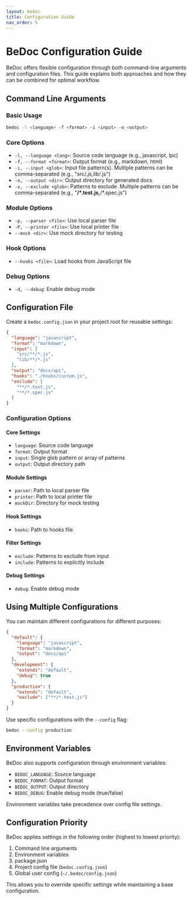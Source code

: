 ```yaml
---
layout: bedoc
title: Configuration Guide
nav_order: 5
---
```


# BeDoc Configuration Guide

BeDoc offers flexible configuration through both command-line arguments and configuration files. This guide explains both approaches and how they can be combined for optimal workflow.

## Command Line Arguments

### Basic Usage
```bash
bedoc -l <language> -f <format> -i <input> -o <output>
```

### Core Options
- `-l, --language <lang>`: Source code language (e.g., javascript, lpc)
- `-f, --format <format>`: Output format (e.g., markdown, html)
- `-i, --input <glob>`: Input file pattern(s). Multiple patterns can be comma-separated (e.g., "src/*.js,lib/*.js")
- `-o, --output <dir>`: Output directory for generated docs
- `-x, --exclude <glob>`: Patterns to exclude. Multiple patterns can be comma-separated (e.g., "**/*.test.js,**/*.spec.js")

### Module Options
- `-p, --parser <file>`: Use local parser file
- `-P, --printer <file>`: Use local printer file
- `--mock <dir>`: Use mock directory for testing

### Hook Options
- `--hooks <file>`: Load hooks from JavaScript file

### Debug Options
- `-d, --debug`: Enable debug mode

## Configuration File

Create a `bedoc.config.json` in your project root for reusable settings:

```json
{
  "language": "javascript",
  "format": "markdown",
  "input": [
    "src/**/*.js",
    "lib/**/*.js"
  ],
  "output": "docs/api",
  "hooks": "./hooks/custom.js",
  "exclude": [
    "**/*.test.js",
    "**/*.spec.js"
  ]
}
```

### Configuration Options

#### Core Settings
- `language`: Source code language
- `format`: Output format
- `input`: Single glob pattern or array of patterns
- `output`: Output directory path

#### Module Settings
- `parser`: Path to local parser file
- `printer`: Path to local printer file
- `mockDir`: Directory for mock testing

#### Hook Settings
- `hooks`: Path to hooks file

#### Filter Settings
- `exclude`: Patterns to exclude from input
- `include`: Patterns to explicitly include

#### Debug Settings
- `debug`: Enable debug mode

## Using Multiple Configurations

You can maintain different configurations for different purposes:

```json
{
  "default": {
    "language": "javascript",
    "format": "markdown",
    "output": "docs/api"
  },
  "development": {
    "extends": "default",
    "debug": true
  },
  "production": {
    "extends": "default",
    "exclude": ["**/*.test.js"]
  }
}
```

Use specific configurations with the `--config` flag:
```bash
bedoc --config production
```

## Environment Variables

BeDoc also supports configuration through environment variables:

- `BEDOC_LANGUAGE`: Source language
- `BEDOC_FORMAT`: Output format
- `BEDOC_OUTPUT`: Output directory
- `BEDOC_DEBUG`: Enable debug mode (true/false)

Environment variables take precedence over config file settings.

## Configuration Priority

BeDoc applies settings in the following order (highest to lowest priority):
1. Command line arguments
2. Environment variables
3. package.json
4. Project config file (`bedoc.config.json`)
5. Global user config (`~/.bedoc/config.json`)

This allows you to override specific settings while maintaining a base
configuration.
